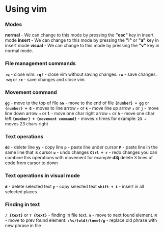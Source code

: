 # Using vim

### Modes

**normal** - We can change to this mode by pressing the **"esc"** key in insert mode
**insert** - We can change to this mode by pressing the **"i"** or **"a"** key in insert mode
**visual** - We can change to this mode by pressing the **"v"** key in normal mode. 

### File management commands

**`:q`** - close wim.
**`:q!`** - close vim without saving changes.
**`:w`** - save changes.
**`:wq`** or **`:x`** - save changes and close vim.

### Movement command

**`gg`** - move to the top of file
**`GG`** - move to the end of file
**`{number} + gg`** or **`{number} + G`** - moves to line
arrow **`↑`** or **`k`** - move line up
arrow **`↓`** or **`j`** - move line down
arrow **`→`** or **`l`** - move one char right
arrow **`←`** or **`h`** - move one char left
**`{number} + {movement command}`** - moves x times for example: **`23 →`** moves 23 chars right

### Text operations

**`dd`** - delete line
**`yy`** - copy line
**`p`** - paste line under cursor
**`P`** - paste line in the same line that is cursor
**`u`** - undo changes
**`Ctrl + r`**  - redo changes
you can combine this operations with movement for example **d3j** delete 3 lines of code from cursor to down

### Text operations in visual mode

**`d`** - delete selected text
**`y`** - copy selected text
**`shift + i`** - insert in all selected places

### Finding in text

**`/ {text}`** or **`? {text}`** - finding in file text.
**`n`** - move to next found element.
**`N`** - move to prev found element.
**`:%s/{old}/{new}/g`** - replace old phrase with new phrase in file